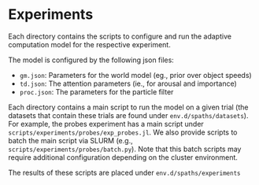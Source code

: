 # Experiments

Each directory contains the scripts to configure and run the adaptive computation model for the respective experiment.

The model is configured by the following json files:

- `gm.json`: Parameters for the world model (eg., prior over object speeds)
- `td.json`: The attention parameters (ie., for arousal and importance)
- `proc.json`: The parameters for the particle filter

Each directory contains a main script to run the model on a given trial (the datasets that contain these trials are found under `env.d/spaths/datasets`).
For example, the probes experiment has a main script under `scripts/experiments/probes/exp_probes.jl`.
We also provide scripts to batch the main script via SLURM (e.g., `scripts/experiments/probes/batch.py`). Note that this batch scripts may require additional configuration depending on the cluster environment. 

The results of these scripts are placed under `env.d/spaths/experiments`
